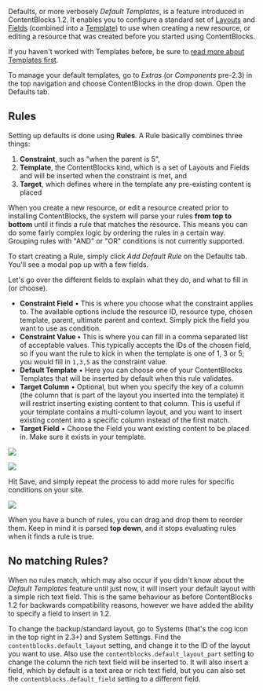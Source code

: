 
Defaults, or more verbosely _Default Templates_, is a feature introduced in ContentBlocks 1.2. It enables you to configure a standard set of [Layouts](Layouts/) and [Fields](Fields/) (combined into a [Template](Templates/)) to use when creating a new resource, or editing a resource that was created before you started using ContentBlocks.

If you haven't worked with Templates before, be sure to [read more about Templates first](Templates/).

To manage your default templates, go to _Extras_ (or _Components_ pre-2.3) in the top navigation and choose ContentBlocks in the drop down. Open the Defaults tab.


## Rules

Setting up defaults is done using **Rules**. A Rule basically combines three things:

1. **Constraint**, such as "when the parent is 5",
2. **Template**, the ContentBlocks kind, which is a set of Layouts and Fields and will be inserted when the constraint is met, and
3. **Target**, which defines where in the template any pre-existing content is placed

When you create a new resource, or edit a resource created prior to installing ContentBlocks, the system will parse your rules **from top to bottom** until it finds a rule that matches the resource. This means you can do some fairly complex logic by ordering the rules in a certain way. Grouping rules with "AND" or "OR" conditions is not currently supported.

To start creating a Rule, simply click _Add Default Rule_ on the Defaults tab. You'll see a modal pop up with a few fields.

 

 Let's go over the different fields to explain what they do, and what to fill in (or choose).

- **Constraint Field** • This is where you choose what the constraint applies to. The available options include the resource ID, resource type, chosen template, parent, ultimate parent and context. Simply pick the field you want to use as condition.
- **Constraint Value •** This is where you can fill in a comma separated list of acceptable values. This typically accepts the IDs of the chosen field, so if you want the rule to kick in when the template is one of 1, 3 or 5; you would fill in `1,3,5` as the constraint value.
- **Default Template** • Here you can choose one of your ContentBlocks Templates that will be inserted by default when this rule validates.
- **Target Column** • Optional, but when you specify the key of a column (the column that is part of the layout you inserted into the template) it will restrict inserting existing content to that column. This is useful if your template contains a multi-column layout, and you want to insert existing content into a specific column instead of the first match.
- **Target Field** • Choose the Field you want existing content to be placed in. Make sure it exists in your template.



[![](https://assets.modmore.com/uploads/2014/10/add_default_rule.png)](https://assets.modmore.com/uploads/2014/10/add_default_rule.png)

 [ ![](https://assets.modmore.com/uploads/2014/10/Content_Blocks_MODX_Revolution.png)](https://assets.modmore.com/uploads/2014/10/Content_Blocks_MODX_Revolution.png)

 

 

Hit Save, and simply repeat the process to add more rules for specific conditions on your site.

[![](https://assets.modmore.com/uploads/2014/10/Content_Blocks_MODX_Revolution_1.png)](https://assets.modmore.com/uploads/2014/10/Content_Blocks_MODX_Revolution_1.png)

When you have a bunch of rules, you can drag and drop them to reorder them. Keep in mind it is parsed **top down**, and it stops evaluating rules when it finds a rule is true.

## No matching Rules?

When no rules match, which may also occur if you didn't know about the _Default Templates_ feature until just now, it will insert your default layout with a simple rich text field. This is the same behaviour as before ContentBlocks 1.2 for backwards compatibility reasons, however we have added the ability to specify a field to insert in 1.2.

To change the backup/standard layout, go to Systems (that's the cog icon in the top right in 2.3+) and System Settings. Find the `contentblocks.default_layout` setting, and change it to the ID of the layout you want to use. Also use the `contentblocks.default_layout_part` setting to change the column the rich text field will be inserted to. It will also insert a field, which by default is a text area or rich text field, but you can also set the `contentblocks.default_field` setting to a different field.